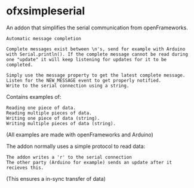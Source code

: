 # ofxsimpleserial
An addon that simplifies the serial communication from openFrameworks.

    Automatic message completion 

    Complete messages exist between \n's, send for example with Arduino with Serial.println(). If the complete message cannot be read during one "update" it will keep listening for updates for it to be completed. 

    Simply use the message property to get the latest complete message.
    Listen for the NEW_MESSAGE event to get properly notified.
    Write to the serial connection using a string. 

Contains examples of:

    Reading one piece of data.
    Reading multiple pieces of data.
    Writing one piece of data (string).
    Writing multiple pieces of data (string). 

(All examples are made with openFrameworks and Arduino)

The addon normally uses a simple protocol to read data:

    The addon writes a 'r' to the serial connection
    The other party (Arduino for example) sends an update after it recieves this. 

(This ensures a in-sync transfer of data) 
